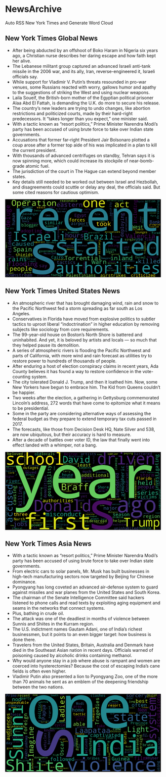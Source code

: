 # NewsArchive
Auto RSS New York Times and Generate Word Cloud

## New York Times Global News
* After being abducted by an offshoot of Boko Haram in Nigeria six years ago, a Christian nurse describes her daring escape and how faith kept her alive.
* The Lebanese militant group captured an advanced Israeli anti-tank missile in the 2006 war, and its ally, Iran, reverse-engineered it, Israeli officials say.
* While support for Vladimir V. Putin’s threats resounded in pro-war venues, some Russians reacted with worry, gallows humor and apathy to the suggestions of striking the West and using nuclear weapons.
* Laila Soueif, the British-born mother of the Egyptian political prisoner Alaa Abd El Fattah, is demanding the U.K. do more to secure his release.
* The country’s new leaders are trying to undo changes, like abortion restrictions and politicized courts, made by their hard-right predecessors. It “takes longer than you expect,” one minister said.
* With a tactic known as “resort politics,” Prime Minister Narendra Modi’s party has been accused of using brute force to take over Indian state governments.
* Accusations that former far-right President Jair Bolsonaro plotted a coup arose after a former top aide of his was implicated in a plan to kill the current president.
* With thousands of advanced centrifuges on standby, Tehran says it is now spinning more, which could increase its stockpile of near-bomb-grade atomic fuel.
* The jurisdiction of the court in The Hague can extend beyond member states.
* Key details still needed to be worked out between Israel and Hezbollah, and disagreements could scuttle or delay any deal, the officials said. But some cited reasons for cautious optimism.

![Global](./global.png)
## New York Times United States News
* An atmospheric river that has brought damaging wind, rain and snow to the Pacific Northwest fed a storm spreading as far south as Los Angeles.
* Conservatives in Florida have moved from explosive politics to subtler tactics to uproot liberal “indoctrination” in higher education by removing subjects like sociology from core requirements.
* The 99-year-old house on Boston’s North Shore is battered and uninhabited. And yet, it is beloved by artists and locals — so much that they helped pause its demolition.
* A series of atmospheric rivers is flooding the Pacific Northwest and parts of California, with more wind and rain forecast as utilities try to restore power to hundreds of thousands of people.
* After enduring a host of election conspiracy claims in recent years, Ada County believes it has found a way to restore confidence in the vote-counting system.
* The city tolerated Donald J. Trump, and then it loathed him. Now, some New Yorkers have begun to embrace him. The Kid from Queens couldn’t be happier.
* Two weeks after the election, a gathering in Gettysburg commemorated Lincoln’s address, 272 words that have come to epitomize what it means to be presidential.
* Some in the party are considering alternative ways of assessing the federal budget as they prepare to extend temporary tax cuts passed in 2017.
* The forecasts, like those from Decision Desk HQ, Nate Silver and 538, are now ubiquitous, but their accuracy is hard to measure.
* After a decade of battles over voter ID, the law that finally went into effect landed with a whimper, not a bang.

![US](./usnews.png)
## New York Times Asia News
* With a tactic known as “resort politics,” Prime Minister Narendra Modi’s party has been accused of using brute force to take over Indian state governments.
* From electric cars to solar panels, Mr. Musk has built businesses in high-tech manufacturing sectors now targeted by Beijing for Chinese dominance.
* Pyongyang has long coveted an advanced air-defense system to guard against missiles and war planes from the United States and South Korea.
* The chairman of the Senate Intelligence Committee said hackers listened to phone calls and read texts by exploiting aging equipment and seams in the networks that connect systems.
* Plus, bathing in crude oil.
* The attack was one of the deadliest in months of violence between Sunnis and Shiites in the Kurram region.
* The U.S. indictment names Gautam Adani, one of India’s richest businessmen, but it points to an even bigger target: how business is done there.
* Travelers from the United States, Britain, Australia and Denmark have died in the Southeast Asian nation in recent days. Officials warned of poisoning caused by alcoholic drinks containing methanol.
* Why would anyone stay in a job where abuse is rampant and women are coerced into hysterectomies? Because the cost of escaping India’s cane fields is often even higher.
* Vladimir Putin also presented a lion to Pyongyang Zoo, one of the more than 70 animals he sent as an emblem of the deepening friendship between the two nations.

![Asian](./asian.png)
